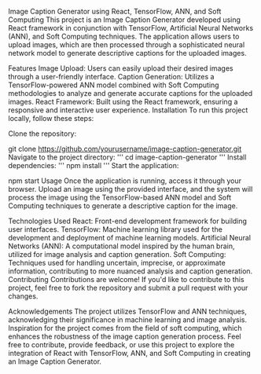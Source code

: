 Image Caption Generator using React, TensorFlow, ANN, and Soft Computing
This project is an Image Caption Generator developed using React framework in conjunction with TensorFlow, Artificial Neural Networks (ANN), and Soft Computing techniques. The application allows users to upload images, which are then processed through a sophisticated neural network model to generate descriptive captions for the uploaded images.

Features
Image Upload: Users can easily upload their desired images through a user-friendly interface.
Caption Generation: Utilizes a TensorFlow-powered ANN model combined with Soft Computing methodologies to analyze and generate accurate captions for the uploaded images.
React Framework: Built using the React framework, ensuring a responsive and interactive user experience.
Installation
To run this project locally, follow these steps:

Clone the repository:

git clone https://github.com/yourusername/image-caption-generator.git
Navigate to the project directory:
'''
cd image-caption-generator
'''
Install dependencies:
'''
npm install
'''
Start the application:

npm start
Usage
Once the application is running, access it through your browser. Upload an image using the provided interface, and the system will process the image using the TensorFlow-based ANN model and Soft Computing techniques to generate a descriptive caption for the image.

Technologies Used
React: Front-end development framework for building user interfaces.
TensorFlow: Machine learning library used for the development and deployment of machine learning models.
Artificial Neural Networks (ANN): A computational model inspired by the human brain, utilized for image analysis and caption generation.
Soft Computing: Techniques used for handling uncertain, imprecise, or approximate information, contributing to more nuanced analysis and caption generation.
Contributing
Contributions are welcome! If you'd like to contribute to this project, feel free to fork the repository and submit a pull request with your changes.

Acknowledgements
The project utilizes TensorFlow and ANN techniques, acknowledging their significance in machine learning and image analysis.
Inspiration for the project comes from the field of soft computing, which enhances the robustness of the image caption generation process.
Feel free to contribute, provide feedback, or use this project to explore the integration of React with TensorFlow, ANN, and Soft Computing in creating an Image Caption Generator.
